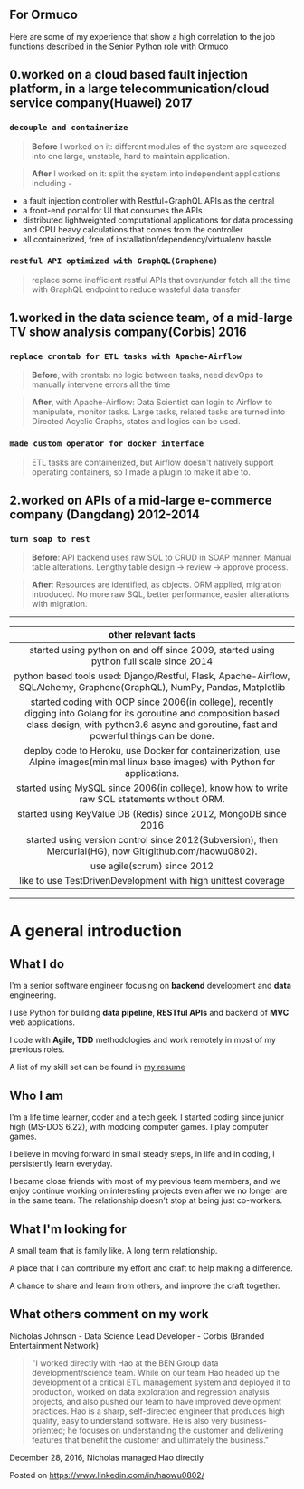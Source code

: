 For Ormuco
-

Here are some of my experience that show a high correlation to the job functions described in the Senior Python role with Ormuco

## 0.worked on a cloud based fault injection platform, in a large telecommunication/cloud service company(Huawei) 2017

### `decouple and containerize`
> __Before__ I worked on it: different modules of the system are squeezed into one large, unstable, hard to maintain application.

> __After__ I worked on it: split the system into independent applications including - 
* a fault injection controller with Restful+GraphQL APIs as the central
* a front-end portal for UI that consumes the APIs
* distributed lightweighted computational applications for data processing and CPU heavy calculations that comes from the controller
* all containerized, free of installation/dependency/virtualenv hassle
### `restful API optimized with GraphQL(Graphene)`
> replace some inefficient restful APIs that over/under fetch all the time with GraphQL endpoint to reduce wasteful data transfer

## 1.worked in the data science team, of a mid-large TV show analysis company(Corbis) 2016
### `replace crontab for ETL tasks with Apache-Airflow`
> __Before__, with crontab: no logic between tasks, need devOps to manually intervene errors all the time

> __After__, with Apache-Airflow: Data Scientist can login to Airflow to manipulate, monitor tasks. Large tasks, related tasks are turned into Directed Acyclic Graphs, states and logics can be used.
### `made custom operator for docker interface`
>ETL tasks are containerized, but Airflow doesn't natively support operating containers, so I made a plugin to make it able to.
## 2.worked on APIs of a mid-large e-commerce company (Dangdang) 2012-2014
### `turn soap to rest`
> __Before__: API backend uses raw SQL to CRUD in SOAP manner. Manual table alterations. Lengthy table design -> review -> approve process.

> __After__: Resources are identified, as objects. ORM applied, migration introduced. No more raw SQL, better performance, easier alterations with migration.
---
|other relevant facts|
|:---:|
|started using python on and off since 2009, started using python full scale since 2014|
|python based tools used: Django/Restful, Flask, Apache-Airflow, SQLAlchemy, Graphene(GraphQL), NumPy, Pandas, Matplotlib|
|started coding with OOP since 2006(in college), recently digging into Golang for its goroutine and composition based class design, with python3.6 async and goroutine, fast and powerful things can be done.|
|deploy code to Heroku, use Docker for containerization, use Alpine images(minimal linux base images) with Python for applications.|
|started using MySQL since 2006(in college), know how to write raw SQL statements without ORM. |
|started using KeyValue DB (Redis) since 2012, MongoDB since 2016
started using version control since 2012(Subversion), then Mercurial(HG), now Git(github.com/haowu0802).|
|use agile(scrum) since 2012|
|like to use TestDrivenDevelopment with high unittest coverage|
---
# A general introduction

What I do
-
I'm a senior software engineer focusing on __backend__ development and __data__ engineering. 

I use Python for building __data pipeline__, __RESTful APIs__ and backend of __MVC__ web applications.

I code with __Agile, TDD__ methodologies and work remotely in most of my previous roles. 

A list of my skill set can be found in [my resume](https://github.com/haowu0802/About/blob/master/Resume_Senior_Software_Engineer_Hao_Leon_Wu.pdf)

Who I am
-
 
I'm a life time learner, coder and a tech geek. I started coding since junior high (MS-DOS 6.22), with modding computer games. I play computer games.

I believe in moving forward in small steady steps, in life and in coding, I persistently learn everyday.

I became close friends with most of my previous team members, and we enjoy continue working on interesting projects even after we no longer are in the same team. The relationship doesn't stop at being just co-workers.

What I'm looking for
-
A small team that is family like. A long term relationship.

A place that I can contribute my effort and craft to help making a difference.

A chance to share and learn from others, and improve the craft together.

What others comment on my work
-
Nicholas Johnson - Data Science Lead Developer - Corbis (Branded Entertainment Network)

>"I worked directly with Hao at the BEN Group data development/science team. While on our team Hao headed up the development of a critical ETL management system and deployed it to production, worked on data exploration and regression analysis projects, and also pushed our team to have improved development practices. Hao is a sharp, self-directed engineer that produces high quality, easy to understand software. He is also very business-oriented; he focuses on understanding the customer and delivering features that benefit the customer and ultimately the business."

December 28, 2016, Nicholas managed Hao directly
 
Posted on https://www.linkedin.com/in/haowu0802/
